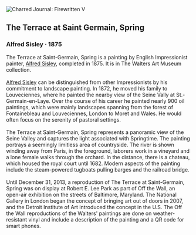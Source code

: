<div class="artwork-of-the-day">
  <div class="container">
    <div class="img-wrapper">
      <img
        src="https://uploads7.wikiart.org/images/alfred-sisley/the-terrace-at-saint-germain-spring-1875.jpg!Large.jpg"
        alt="Charred Journal: Firewritten V" />
    </div>
    <div class="artwork-detail">
      <div class="artwork-origin"> 
        <h2 class="artwork-name">The Terrace at Saint Germain, Spring</h2>
        <h3 class="artist">
          Alfred Sisley
                    ·  1875
        </h3>
      </div>
      <p class="description">
        <span class="artwork-description-text ng-binding" ng-bind-html="viewModel.ArtworkOfTheDay.Description | unsafe">The Terrace at Saint-Germain, Spring is a painting by English Impressionist painter, <a target="_blank" href="/en/alfred-sisley">Alfred Sisley</a>, completed in 1875. It is in The Walters Art Museum collection.
<br>
<br><a target="_blank" href="/en/alfred-sisley">Alfred Sisley</a> can be distinguished from other Impressionists by his commitment to landscape painting. In 1872, he moved his family to Louveciennes, where he painted the nearby view of the Seine Vally at St.-Germain-en-Laye. Over the course of his career he painted nearly 900 oil paintings, which were mainly landscapes spanning from the forest of Fontainebleau and Louveciennes, London to Moret and Wales. He would often focus on the serenity of pastoral settings.
<br>
<br>The Terrace at Saint-Germain, Spring represents a panoramic view of the Seine Valley and captures the light associated with Springtime. The painting portrays a seemingly limitless area of countryside. The river is shown winding away from Paris, in the foreground, laborers work in a vineyard and a lone female walks through the orchard. In the distance, there is a chateau, which housed the royal court until 1682. Modern aspects of the painting include the steam-powered tugboats pulling barges and the railroad bridge.
<br>
<br>Until December 31, 2013, a reproduction of The Terrace at Saint-Germain, Spring was on display at Robert E. Lee Park as part of Off the Wall, an open-air exhibition on the streets of Baltimore, Maryland. The National Gallery in London began the concept of bringing art out of doors in 2007, and the Detroit Institute of Art introduced the concept in the U.S. The Off the Wall reproductions of the Walters' paintings are done on weather-resistant vinyl and include a description of the painting and a QR code for smart phones.</span>
                        <div class="text-shadow-container" ng-show="showShadow" style=""></div>
      </p>
    </div>
  </div>

</div>
